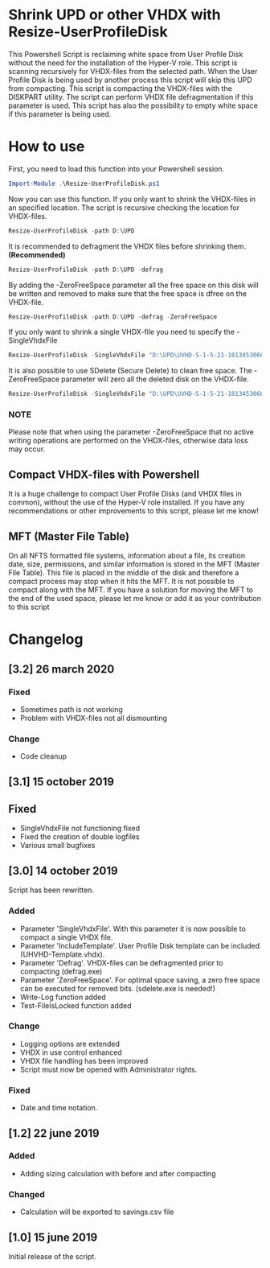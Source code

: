 # Shrink UPD or other VHDX with Resize-UserProfileDisk
This Powershell Script is reclaiming white space from User Profile Disk without the need for the installation of the Hyper-V role. This script is scanning recursively for VHDX-files from the selected path. When the User Profile Disk is being used by another process this script will skip this UPD from compacting. This script is compacting the VHDX-files with the DISKPART utility. The script can perform VHDX file defragmentation if this parameter is used. This script has also the possibility to empty white space if this parameter is being used.

# How to use
First, you need to load this function into your Powershell session.
```powershell
Import-Module .\Resize-UserProfileDisk.ps1
```
Now you can use this function. If you only want to shrink the VHDX-files in an specified location. The script is recursive checking the location for VHDX-files. 
```powershell
Resize-UserProfileDisk -path D:\UPD
```
It is recommended to defragment the VHDX files before shrinking them. **(Recommended)**
```powershell
Resize-UserProfileDisk -path D:\UPD -defrag
```
By adding the -ZeroFreeSpace parameter all the free space on this disk will be written and removed to make sure that the free space is dfree on the VHDX-file.
```powershell
Resize-UserProfileDisk -path D:\UPD -defrag -ZeroFreeSpace
```
If you only want to shrink a single VHDX-file you need to specify the -SingleVhdxFile
```powershell
Resize-UserProfileDisk -SingleVhdxFile "D:\UPD\UVHD-S-1-5-21-1813453066-1828016147-3244441213-1125.vhdx" -defrag
```
It is also possible to use SDelete (Secure Delete) to clean free space. The -ZeroFreeSpace parameter will zero all the deleted disk on the VHDX-file.
```powershell
Resize-UserProfileDisk -SingleVhdxFile "D:\UPD\UVHD-S-1-5-21-1813453066-1828016147-3244441213-1125.vhdx" -defrag -ZeroFreeSpace
```
### NOTE
Please note that when using the parameter -ZeroFreeSpace that no active writing operations are performed on the VHDX-files, otherwise data loss may occur.

## Compact VHDX-files with Powershell
It is a huge challenge to compact User Profile Disks (and VHDX files in common), without the use of the Hyper-V role installed. If you have any recommendations or other improvements to this script, please let me know!

## MFT (Master File Table)
On all NFTS formatted file systems, information about a file, its creation date, size, permissions, and similar information is stored in the MFT (Master File Table). This file is placed in the middle of the disk and therefore a compact process may stop when it hits the MFT. It is not possible to compact along with the MFT. If you have a solution for moving the MFT to the end of the used space, please let me know or add it as your contribution to this script

# Changelog

## [3.2] 26 march 2020

### Fixed
- Sometimes path is not working
- Problem with VHDX-files not all dismounting

### Change
- Code cleanup

## [3.1] 15 october 2019

## Fixed 
- SingleVhdxFile not functioning fixed
- Fixed the creation of double logfiles
- Various small bugfixes

## [3.0] 14 october 2019
Script has been rewritten.

### Added 
- Parameter 'SingleVhdxFile'. With this parameter it is now possible to compact a single VHDX file.
- Parameter 'IncludeTemplate'. User Profile Disk template can be included (UHVHD-Template.vhdx).
- Parameter 'Defrag'. VHDX-files can be defragmented prior to compacting (defrag.exe)
- Parameter 'ZeroFreeSpace'. For optimal space saving, a zero free space can be executed for removed bits. (sdelete.exe is needed!)
- Write-Log function added
- Test-FileIsLocked function added

### Change
- Logging options are extended
- VHDX in use control enhanced
- VHDX file handling has been improved
- Script must now be opened with Administrator rights.

### Fixed
- Date and time notation.

## [1.2] 22 june 2019

### Added
- Adding sizing calculation with before and after compacting

### Changed
- Calculation will be exported to savings.csv file

## [1.0] 15 june 2019
Initial release of the script.
